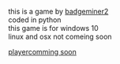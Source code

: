 <p>this is a game by <a href="https://www.youtube.com/channel/UCjAvDTreaiy5hI0sdLPQh3g">badgeminer2</a><br>
coded in python <br>
this game is for windows 10 <br>linux and osx not comeing soon</p>
<a href="https://badgeminer2dev.github.io/dungon-crawler-game/player"> player</a><a href="https://badgeminer2dev.github.io/dungon-crawler-game/commingsoon">comming soon</a>
